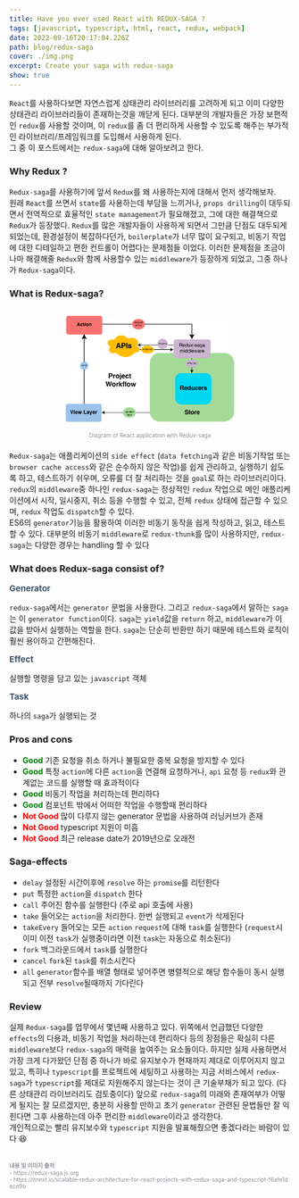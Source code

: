 ```yaml
---
title: Have you ever used React with REDUX-SAGA ?
tags: [javascript, typescript, html, react, redux, webpack]
date: 2022-09-16T20:17:04.226Z
path: blog/redux-saga
cover: ./img.png
excerpt: Create your saga with redux-saga
show: true
---
```


`React`를 사용하다보면 자연스럽게 상태관리 라이브러리를 고려하게 되고 이미 다양한 상태관리 라이브러리들이 존재하는것을 깨닫게 된다. 대부분의 개발자들은 가장 보편적인 `redux`를 사용할 것이며, 이 `redux`를
좀 더 편리하게 사용할 수 있도록 해주는 부가적인 라이브러리/프레임워크를 도입해서 사용하게 된다.  
그 중 이 포스트에서는 `redux-saga`에 대해 알아보려고 한다.

### Why Redux ?
`Redux-saga`를 사용하기에 앞서 `Redux`를 왜 사용하는지에 대해서 먼저 생각해보자.  
원래 `React`를 쓰면서 `state`를 사용하는데 부담을 느끼거나, `props drilling`이 대두되면서 전역적으로 효율적인 `state management`가 필요해졌고, 그에 대한 해결책으로 `Redux`가 등장했다. `Redux`를 많은 개발자들이 사용하게 되면서 그만큼 단점도 대두되게 되었는데, 환경설정이 복잡하다던가, `boilerplate`가 너무 많이 요구되고, 비동기 작업에 대한 디테일하고 편한 컨트롤이 어렵다는 문제점들 이었다. 이러한 문제점을 조금이나마 해결해줄 `Redux`와 함께 사용할수 있는 `middleware`가 등장하게 되었고, 그중 하나가 `Redux-saga`이다. 

### What is Redux-saga?
<div style="width:60%;margin: 30px auto 15px;">
<img src="./architecture.png"/>
<div style="font-size:10px;color:#8b9196;display:flex;justify-content:center;margin-top: 15px;margin-bottom: 20px;">Diagram of React application with Redux-saga</div>
</div>

`Redux-saga`는 애플리케이션의 `side effect` (`data fetching`과 같은 비동기작업 또는 `browser cache access`와 같은 순수하지 않은 작업)를 쉽게 관리하고, 
실행하기 쉽도록 하고, 테스트하기 쉬우며, 오류를 더 잘 처리하는 것을 `goal`로 하는 라이브러리이다. 
`redux`의 `middleware`중 하나인 `redux-saga`는 정상적인 `redux` 작업으로 메인 애플리케이션에서 시작, 일시중지, 취소 등을 수행할 수 있고, 전체 `redux` 상태에 접근할 수 있으며, `redux` 작업도 `dispatch`할 수 있다.  
ES6의 `generator`기능을 활용하여 이러한 비동기 동작을 쉽게 작성하고, 읽고, 테스트할 수 있다. 대부분의 비동기 `middleware`로 `redux-thunk`를 많이 사용하지만, `redux-saga`는 다양한 경우는 handling 할 수 있다


### What does Redux-saga consist of?
<div style="font-weight:bolder;font-size: 15px;color:#3f526c;">Generator</div>

`redux-saga`에서는 `generator` 문법을 사용한다. 그리고 `redux-saga`에서 말하는 `saga`는 이 `generator function`이다. `saga`는 `yield`값을 `return` 하고, `middleware`가 이 값을 받아서 실행하는 역할을 한다. `saga`는 단순히 반환만 하기 때문에 테스트와 로직이 훨씬 용이하고 간편해진다.

<div style="font-weight:bolder;font-size: 15px;color:#3f526c;">Effect</div>

실행할 명령을 담고 있는 `javascript` 객체

<div style="font-weight:bolder;font-size: 15px;color:#3f526c;">Task</div>

하나의 `saga`가 실행되는 것

### Pros and cons
- <span style="font-weight: bold; color: green;">Good</span> 기존 요청을 취소 하거나 불필요한 중복 요청을 방지할 수 있다
- <span style="font-weight: bold; color: green;">Good</span> 특정 `action`에 다른 `action`을 연결해 요청하거나, `api` 요청 등 `redux`와 관계없는 코드를 실행할 때 효과적이다
- <span style="font-weight: bold; color: green;">Good</span> 비동기 작업을 처리하는데 편리하다 
- <span style="font-weight: bold; color: green;">Good</span> 컴포넌트 밖에서 어떠한 작업을 수행할때 편리하다
- <span style="font-weight: bold; color: red;">Not Good</span> 많이 다루지 않는 generator 문법을 사용하여 러닝커브가 존재
- <span style="font-weight: bold; color: red;">Not Good</span> typescript 지원이 미흡 
- <span style="font-weight: bold; color: red;">Not Good</span> 최근 release date가 2019년으로 오래전 

### Saga-effects
- `delay` 설정된 시간이후에 `resolve` 하는 `promise`를 리턴한다
- `put` 특정한 `action`을 `dispatch` 한다
- `call` 주어진 함수를 실행한다 (주로 api 호출에 사용)
- `take` 들어오는 `action`을 처리한다. 한번 실행되고 `event`가 삭제된다
- `takeEvery` 들어오는 모든 `action` `request`에 대해 `task`를 실행한다 (`request`시 이미 이전 `task`가 실행중이라면 이전 `task`는 자동으로 취소된다)
- `fork` 백그라운드에서 `task`를 실행한다
- `cancel` `fork`된 `task`를 취소시킨다 
- `all` `generator`함수를 배열 형태로 넣어주면 병렬적으로 해당 함수들이 동시 실행되고 전부 `resolve`될때까지 기다린다

### Review
실제 `Redux-saga`를 업무에서 몇년째 사용하고 있다. 위쪽에서 언급했던 다양한 `effects`의 다용과, 비동기 작업을 처리하는데 편리하다 등의 장점들은 확실히 다른 `middleware`보다 `redux-saga`의 매력을 높여주는 요소들이다. 하지만 실제 사용하면서 가장 크게 다가왔던 단점 중 하나가 바로 유지보수가 현재까지 제대로 이루어지지 않고 있고, 특히나 `typescript`를 프로젝트에 세팅하고 사용하는 지금 서비스에서 `redux-saga`가 `typescript`를 제대로 지원해주지 않는다는 것이 큰 기술부채가 되고 있다. (다른 상태관리 라이브러리도 검토중이다) 앞으로 `redux-saga`의 미래와 존재여부가 어떻게 될지는 잘 모르겠지만, 충분히 사용할 만하고 초기 `generator` 관련된 문법들만 잘 익힌다면 그후 사용하는데 아주 편리한 `middleware`이라고 생각한다.  
개인적으로는 빨리 유지보수와 `typescript` 지원을 발표해줬으면 좋겠다라는 바람이 있다 😆

<br/>
<div style="font-size:10px;color:#8b9196;word-break: break-all">
<b>내용 및 이미지 출처</b><br/>
- https://redux-saga.js.org<br/>
- https://itnext.io/scalable-redux-architecture-for-react-projects-with-redux-saga-and-typescript-f6afe1dece9b
</div>
